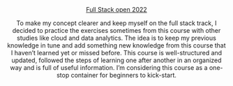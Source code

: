 <div align="center"><a href="https://fullstackopen.com/en/">Full Stack open 2022</a></div>

<p align="center">To make my concept clearer and keep myself on the full stack track, I decided to practice the exercises sometimes from this course with other studies like cloud and data analytics. The idea is to keep my previous knowledge in tune and add something new knowledge from this course that I haven’t learned yet or missed before. This course is well-structured and updated, followed the steps of learning one after another in an organized way and is full of useful information. I’m considering this course as a one-stop container for beginners to kick-start.</p>